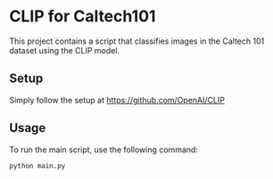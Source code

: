 # CLIP for Caltech101

This project contains a script that classifies images in the Caltech 101 dataset using the CLIP model.

## Setup
Simply follow the setup at https://github.com/OpenAI/CLIP

## Usage

To run the main script, use the following command:

```bash
python main.py
```
